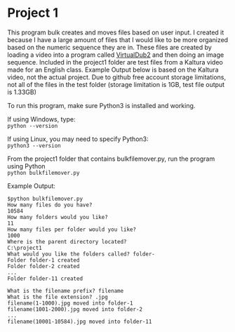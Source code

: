 # Project 1
This program bulk creates and moves files based on user input.
I created it because I have a large amount of files that I would like to be more organized based on the numeric sequence they are in.  These files are created by loading a video into a program called [VirtualDub2](https://sourceforge.net/projects/vdfiltermod/) and then doing an image sequence.
Included in the project1 folder are test files from a Kaltura video made for an English class. Example Output below is based on the Kaltura video, not the actual project. Due to github free account storage limitations, not all of the files in the test folder (storage limitation is 1GB, test file output is 1.33GB)


To run this program, make sure Python3 is installed and working.

If using Windows, type:  
  ```python --version```

If using Linux, you may need to specify Python3:  
  ```python3 --version```


From the project1 folder that contains bulkfilemover.py, run the program using Python  
  ```python bulkfilemover.py```

Example Output:
```
$python bulkfilemover.py
How many files do you have?
10584
How many folders would you like?
11
How many files per folder would you like?
1000
Where is the parent directory located?
C:\project1
What would you like the folders called? folder-
Folder folder-1 created
Folder folder-2 created
...
Folder folder-11 created

What is the filename prefix? filename
What is the file extension? .jpg
filename(1-1000).jpg moved into folder-1
filename(1001-2000).jpg moved into folder-2
...
filename(10001-10584).jpg moved into folder-11
```